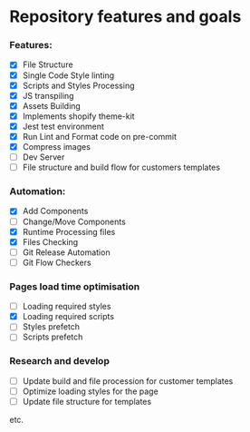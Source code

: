 # Repository features and goals

### Features:

- [x] File Structure
- [x] Single Code Style linting
- [x] Scripts and Styles Processing
- [x] JS transpiling
- [x] Assets Building
- [x] Implements shopify theme-kit
- [x] Jest test environment
- [x] Run Lint and Format code on pre-commit
- [x] Compress images
- [ ] Dev Server
- [ ] File structure and build flow for customers templates

### Automation:

- [x] Add Components
- [ ] Change/Move Components
- [x] Runtime Processing files
- [x] Files Checking
- [ ] Git Release Automation
- [ ] Git Flow Checkers

### Pages load time optimisation

- [ ] Loading required styles
- [x] Loading required scripts
- [ ] Styles prefetch
- [ ] Scripts prefetch

### Research and develop

- [ ] Update build and file procession for customer templates
- [ ] Optimize loading styles for the page
- [ ] Update file structure for templates

etc.
